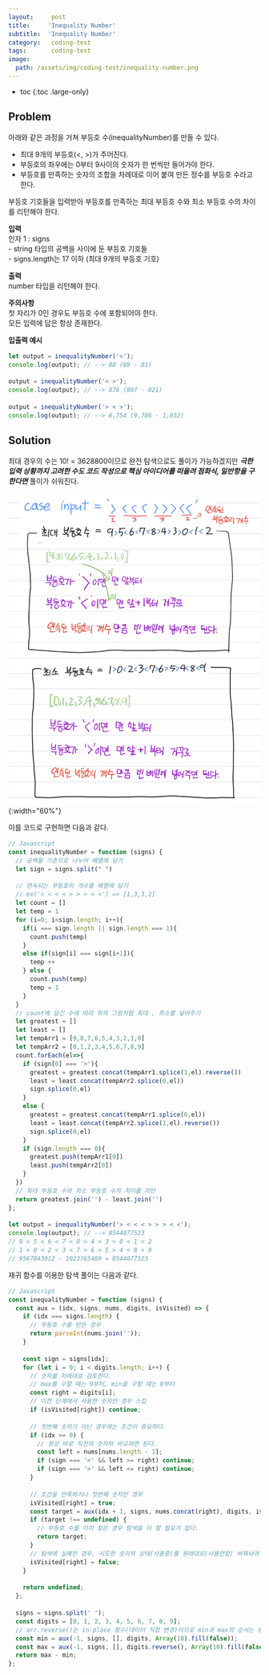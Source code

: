 ```yaml
---
layout:     post
title:     'Inequality Number'
subtitle:  'Inequality Number'
category:   coding-test
tags:       coding-test
image: 
  path: /assets/img/coding-test/inequality-number.png
---
```


* toc
{:toc .large-only}

## Problem

아래와 같은 과정을 거쳐 부등호 수(inequalityNumber)를 만들 수 있다.
- 최대 9개의 부등호(<, >)가 주어진다.
- 부등호의 좌우에는 0부터 9사이의 숫자가 한 번씩만 들어가야 한다.
- 부등호를 만족하는 숫자의 조합을 차례대로 이어 붙여 만든 정수를 부등호 수라고 한다.

부등호 기호들을 입력받아 부등호를 만족하는 최대 부등호 수와 최소 부등호 수의 차이를 리턴해야 한다.


**입력** <br>
인자 1 : signs <br>
\- string 타입의 공백을 사이에 둔 부등호 기호들 <br>
\- signs.length는 17 이하 (최대 9개의 부등호 기호)

**출력** <br>
number 타입을 리턴해야 한다.

**주의사항** <br>
첫 자리가 0인 경우도 부등호 수에 포함되어야 한다.<br>
모든 입력에 답은 항상 존재한다.

**입출력 예시**
~~~js
let output = inequalityNumber('<');
console.log(output); // --> 88 (89 - 01)

output = inequalityNumber('< >');
console.log(output); // --> 876 (897 - 021)

output = inequalityNumber('> < >');
console.log(output); // --> 8,754 (9,786 - 1,032)
~~~

## Solution

최대 경우의 수는 10! = 3628800이므로 완전 탐색으로도 풀이가 가능하겠지만 ***극한 입력 상황까지 고려한 수도 코드 작성으로 핵심 아이디어를 떠올려 점화식, 일반항을 구한다면*** 풀이가 쉬워진다.  

![Inequality Number](/assets/img/coding-test/inequality-number_idea.png){:width="60%"}

이를 코드로 구현하면 다음과 같다.

~~~js
// Javascript
const inequalityNumber = function (signs) {
  // 공백을 기준으로 나누어 배열에 담기
  let sign = signs.split(" ")

  // 연속되는 부등호의 개수를 배열에 담기
  // ex('> < < < > > > < <') => [1,3,3,2]
  let count = []
  let temp = 1
  for (i=0; i<sign.length; i++){
    if(i === sign.length || sign.length === 1){
      count.push(temp)
    }
    else if(sign[i] === sign[i+1]){
      temp ++
    } else {
      count.push(temp)
      temp = 1
    }
  }  
  // count에 담긴 수에 따라 위의 그림처럼 최대 , 최소를 넣어주기
  let greatest = []
  let least = []
  let tempArr1 = [9,8,7,6,5,4,3,2,1,0]
  let tempArr2 = [0,1,2,3,4,5,6,7,8,9]
  count.forEach(el=>{
    if (sign[0] === '>'){
      greatest = greatest.concat(tempArr1.splice(1,el).reverse())
      least = least.concat(tempArr2.splice(0,el))
      sign.splice(0,el)
    }
    else {
      greatest = greatest.concat(tempArr1.splice(0,el))
      least = least.concat(tempArr2.splice(1,el).reverse())
      sign.splice(0,el)
    }
    if (sign.length === 0){
      greatest.push(tempArr1[0])
      least.push(tempArr2[0])
    }
  })
  // 최대 부등호 수와 최소 부등호 수의 차이를 리턴
  return greatest.join('') - least.join('') 
};

let output = inequalityNumber('> < < < > > > < <');
console.log(output); // --> 8544077523
// 9 > 5 < 6 < 7 < 8 > 4 > 3 > 0 < 1 < 2 
// 1 > 0 < 2 < 3 < 7 > 6 > 5 > 4 < 8 < 9
// 9567843012 - 1023765489 = 8544077523
~~~

재귀 함수를 이용한 탐색 풀이는 다음과 같다.

~~~js
// Javascript
const inequalityNumber = function (signs) {
  const aux = (idx, signs, nums, digits, isVisited) => {
    if (idx === signs.length) {
      // 부등호 수를 만든 경우
      return parseInt(nums.join(''));
    }

    const sign = signs[idx];
    for (let i = 0; i < digits.length; i++) {
      // 숫자를 차례대로 검토한다.
      // max를 구할 때는 9부터, min을 구할 때는 0부터
      const right = digits[i];
      // 이전 단계에서 사용한 숫자인 경우 스킵
      if (isVisited[right]) continue;

      // 첫번째 숫자가 아닌 경우에는 조건이 중요하다.
      if (idx >= 0) {
        // 항상 바로 직전의 숫자와 비교하면 된다.
        const left = nums[nums.length - 1];
        if (sign === '<' && left >= right) continue;
        if (sign === '>' && left <= right) continue;
      }

      // 조건을 만족하거나 첫번째 숫자인 경우
      isVisited[right] = true;
      const target = aux(idx + 1, signs, nums.concat(right), digits, isVisited);
      if (target !== undefined) {
        // 부등호 수를 이미 찾은 경우 탐색을 더 할 필요가 없다.
        return target;
      }
      // 탐색에 실패한 경우, 시도한 숫자의 상태(사용중)를 원래대로(사용안함) 바꿔놔야 한다.
      isVisited[right] = false;
    }

    return undefined;
  };

  signs = signs.split(' ');
  const digits = [0, 1, 2, 3, 4, 5, 6, 7, 8, 9];
  // arr.reverse()는 in-place 함수(데이터 직접 변경)이므로 min과 max의 순서는 중요하다.
  const min = aux(-1, signs, [], digits, Array(10).fill(false));
  const max = aux(-1, signs, [], digits.reverse(), Array(10).fill(false));
  return max - min;
};
~~~